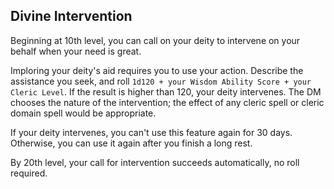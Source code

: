 ## Divine Intervention
Beginning at 10th level, you can call on your deity to intervene on your behalf when your need is great.

Imploring your deity's aid requires you to use your action.
Describe the assistance you seek, and roll `1d120 + your Wisdom Ability Score + your Cleric Level`.
If the result is higher than 120, your deity intervenes.
The DM chooses the nature of the intervention; the effect of any cleric spell or cleric domain spell would be appropriate.

If your deity intervenes, you can't use this feature again for 30 days.
Otherwise, you can use it again after you finish a long rest.

By 20th level, your call for intervention succeeds automatically, no roll required.

<!--

-<< CHANGES >>-
- changing percentile dice to 1d120
- changing equation to add some mods
- beefed up 20th level ability in some ways
- now requires a roll even at 20th level

-<< TODO >>-
- compare wording to PHB - get it close to verbatim
- check this list, and check it twice - last paragraph needs some clarity
- might switch up the bonus modifier to the d120

-<< COMMENTARY >>-
- as a fan of the giant 120-sided die, this is the perfect use case.
- 100 sided dice are unbalanced
-> ...unless they take a form of a symetrical 2n-sided geometry like a d10.
- The insta-success at 20th level is removed
- 7 day refresh rate is reduced to long rest by 20th level
- is a short rest ability by 20th level if it fails

-->
